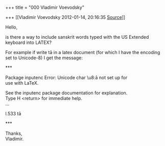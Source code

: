 +++
title = "000 Vladimir Voevodsky"

+++
[[Vladimir Voevodsky	2012-01-14, 20:16:35 [Source](https://groups.google.com/g/samskrita/c/ujcVw9y0T2M)]]



Hello,

is there a way to include sanskrit words typed with the US Extended keyboard into LATEX?

For example if write tā in a latex document (for which I have the encoding set to Unicode-8) I get the message:

\*\*\*

Package inputenc Error: Unicode char \\u8:ā not set up for  
use with LaTeX.

See the inputenc package documentation for explanation.  
Type H \<return> for immediate help.  
...  
  
l.533 tā

\*\*\*

  
Thanks,  
Vladimir.

  

